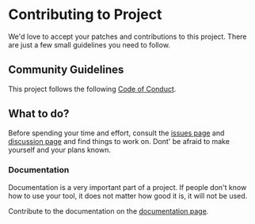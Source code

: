 <!--
SPDX-FileCopyrightText: 2021-2022 Alliander N.V.

SPDX-License-Identifier: MPL-2.0
-->

# Contributing to Project
We'd love to accept your patches and contributions to this project. There are just a few small guidelines you need to follow.

## Community Guidelines
This project follows the following [Code of Conduct][code-of-conduct].

## What to do?
Before spending your time and effort, consult the [issues page][project:issues] and [discussion page][project:discussion] and find things to work on. Dont' be afraid to make yourself and your plans known.

### Documentation
Documentation is a very important part of a project. If people don't know how to use your tool, it does not matter how good it is, it will not be used.

Contribute to the documentation on the [documentation page][project:documentation].

[code-of-conduct]: https://github.com/Alliander/project/blob/master/CODE_OF_CONDUCT.md
[project:issues]: https://github.com/Alliander/project/issues
[project:discussion]: https://github.com/Alliander/project/discussions
[project:documentation]: https://github.com/Alliander/project/wiki
